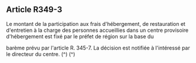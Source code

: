 ## Article R349-3

Le montant de la participation aux frais d'hébergement, de restauration et d'entretien à la charge des
personnes accueillies dans un centre provisoire d'hébergement est fixé par le préfet de région sur la base du

barème prévu par l'article R. 345-7. La décision est notifiée à l'intéressé par le directeur du centre. (^)
(^)

